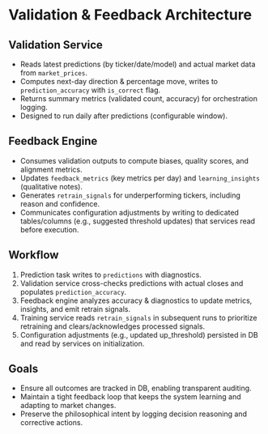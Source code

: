 # Validation & Feedback Architecture

## Validation Service
- Reads latest predictions (by ticker/date/model) and actual market data from `market_prices`.
- Computes next-day direction & percentage move, writes to `prediction_accuracy` with `is_correct` flag.
- Returns summary metrics (validated count, accuracy) for orchestration logging.
- Designed to run daily after predictions (configurable window).

## Feedback Engine
- Consumes validation outputs to compute biases, quality scores, and alignment metrics.
- Updates `feedback_metrics` (key metrics per day) and `learning_insights` (qualitative notes).
- Generates `retrain_signals` for underperforming tickers, including reason and confidence.
- Communicates configuration adjustments by writing to dedicated tables/columns (e.g., suggested threshold updates) that services read before execution.

## Workflow
1. Prediction task writes to `predictions` with diagnostics.
2. Validation service cross-checks predictions with actual closes and populates `prediction_accuracy`.
3. Feedback engine analyzes accuracy & diagnostics to update metrics, insights, and emit retrain signals.
4. Training service reads `retrain_signals` in subsequent runs to prioritize retraining and clears/acknowledges processed signals.
5. Configuration adjustments (e.g., updated up_threshold) persisted in DB and read by services on initialization.

## Goals
- Ensure all outcomes are tracked in DB, enabling transparent auditing.
- Maintain a tight feedback loop that keeps the system learning and adapting to market changes.
- Preserve the philosophical intent by logging decision reasoning and corrective actions.
